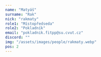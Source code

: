 ```yaml
---
name: "Matyáš"
surname: "Rak"
nick: "rakmaty"
role1: "Místopředseda"
role2: "Pokladník"
email: "pokladnik.fitpp@su.cvut.cz"
discord: ""
img: "/assets/images/people/rakmaty.webp"
pos: 2
---
```

